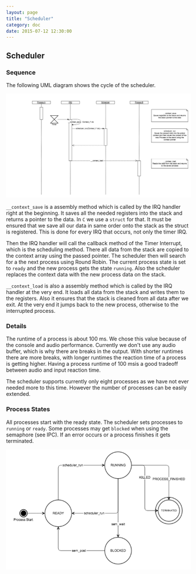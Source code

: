 ```yaml
---
layout: page
title: "Scheduler"
category: doc
date: 2015-07-12 12:30:00
---
```


## Scheduler

### Sequence
The following UML diagram shows the cycle of the scheduler.

![seq_scheduler](../images/seq_scheduler.png)

`__context_save` is a assembly method which is called by the IRQ handler right at the beginning.
It saves all the needed registers into the stack and returns a pointer to the data.
In `C` we use a `struct` for that. It must be ensured that we save all our data in same order onto the stack as the struct is registered.
This is done for every IRQ that occurs, not only the timer IRQ.

Then the IRQ handler will call the callback method of the Timer Interrupt, which is the scheduling method.
There all data from the stack are copied to the context array using the passed pointer.
The scheduler then will search for a the next process using Round Robin.
The current process state is set to `ready` and the new process gets the state `running`. Also the scheduler replaces the context data with the new process data on the stack.

`__context_load` is also a assembly method which is called by the IRQ handler at the very end.
It loads all data from the stack and writes them to the registers. Also it ensures that the stack is cleaned from all data after we exit.
At the very end it jumps back to the new process, otherwise to the interrupted process.

### Details

The runtime of a process is about 100 ms. We chose this value because of the console and audio performance. Currently we don't use any audio buffer, which is why there are breaks in the output. With shorter runtimes there are more breaks, with longer runtimes the reaction time of a process is getting higher. Having a process runtime of 100 msis a good tradeoff between audio and input reaction time.

The scheduler supports currently only eight processes as we have not ever needed more to this time. However the number of processes can be easily extended.

### Process States

All processes start with the ready state. The scheduler sets processes to `running` or `ready`. Some processes may get `blocked` when using the semaphore (see IPC). If an error occurs or a process finishes it gets terminated.

![Process States](../images/process_states.png)
